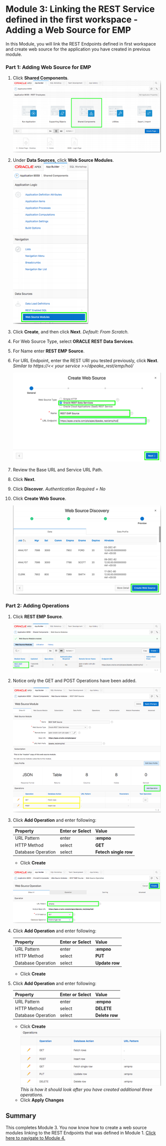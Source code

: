# Module 3: Linking the REST Service defined in the first workspace - Adding a Web Source for EMP

In this Module, you will link the REST Endpoints defined in first workspace and create web source for the application you have created in previous module.
### **Part 1**: Adding Web Source for EMP 

1. Click **Shared Components**.  
    ![](images/3/click-shared-components.png)
2. Under **Data Sources**, click **Web Source Modules**.  
    ![](images/3/web-source-modules.png)
3. Click **Create**, and then click **Next**. 
    *Default: From Scratch.*
5. For Web Source Type, select **ORACLE REST Data Services**.
6. For Name enter **REST EMP Source**.
7. For URL Endpoint, enter the REST URI you tested previously, click **Next**.
    *Similar to https://<< your service >>/dpeake_rest/emp/hol/*

    ![](images/3/web-source-type.png)

8. Review the Base URL and Service URL Path.
9. Click **Next**.
10. Click **Discover**.
    *Authentication Required = No*
11. Click **Create Web Source**.

    ![](images/3/create-web-source.png)

### **Part 2**: Adding Operations

1. Click **REST EMP Source**.

    ![](images/3/click-rest-emp-source.png)

2. Notice only the GET and POST Operations have been added.

    ![](images/3/click-add-operation.png)

3. Click **Add Operation** and enter following:

    | Property | Enter or Select | Value |
    | --- | --- | --- |
    | URL Pattern | enter | **:empno** |
    | HTTP Method | select | **GET** |
    | Database Operation | select | **Fetech single row** |
    - Click **Create** 

    ![](images/3/select-database-operation.png)

4.  Click **Add Operation** and enter following:

    | Property | Enter or Select | Value |
    | --- | --- | --- |
    | URL Pattern | enter | **:empno** |
    | HTTP Method | select | **PUT** |
    | Database Operation | select | **Update row** |
    - Click **Create**

5. Click **Add Operation** and enter following:

    | Property | Enter or Select | Value |
    | --- | --- | --- |
    | URL Pattern | enter | **:empno** |
    | HTTP Method | select | **DELETE** |
    | Database Operation | select | **Delete row** |
    - Click **Create**  
    ![](images/3/operations.png)
    *This is how it should look after you have created additional three operations.*
    - Click **Apply Changes**
## Summary

This completes Module 3. You now know how to create a web source modules linking to the REST Endpoints that was defined in Module 1.  [Click here to navigate to Module 4.](4-defining-the-report-and-form-on-emp-creating-pages.md)
